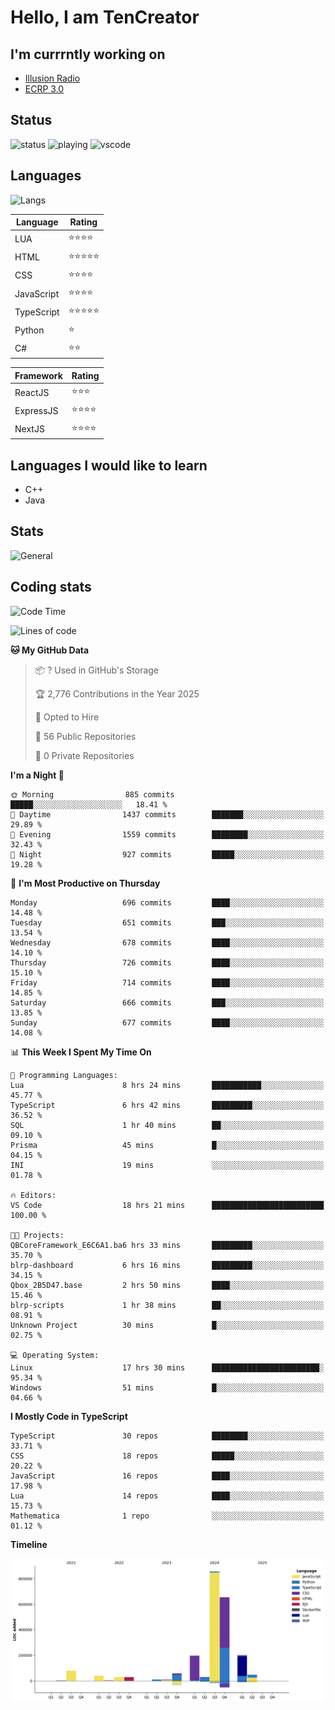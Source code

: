 # Hello, I am TenCreator

## I'm currrntly working on
- [Illusion Radio](https://illusionradio.co.uk/)
- [ECRP 3.0](http://github.com/Emerald-Coast-Roleplay/)

## Status
![status](https://api.statusbadges.me/badge/status/518334475038359555?simple=true&style=for-the-badge)
![playing](https://api.statusbadges.me/badge/playing/518334475038359555?style=for-the-badge)
![vscode](https://api.statusbadges.me/badge/vscode/518334475038359555?style=for-the-badge)

## Languages
![Langs](https://github-readme-stats.vercel.app/api/top-langs/?username=tencreator&layout=compact&theme=radical)


|Language|Rating|
|--------|------|
|LUA|⭐️⭐️⭐️⭐️|
|HTML|⭐️⭐️⭐️⭐️⭐️|
|CSS|⭐️⭐️⭐️⭐️|
|JavaScript|⭐️⭐️⭐️⭐️|
|TypeScript|⭐️⭐️⭐️⭐️⭐️|
|Python|⭐️|
|C#|⭐️⭐️ |

|Framework|Rating|
|--------|------|
|ReactJS|⭐️⭐️⭐|
|ExpressJS|⭐️⭐️⭐️⭐️|
|NextJS|⭐️⭐️⭐⭐️|

## Languages I would like to learn
- C++
- Java

## Stats
![General](https://github-readme-stats.vercel.app/api?username=tencreator&show_icons=true&theme=radical)

## Coding stats

<!--START_SECTION:waka-->
![Code Time](http://img.shields.io/badge/Code%20Time-566%20hrs%2027%20mins-blue)

![Lines of code](https://img.shields.io/badge/From%20Hello%20World%20I%27ve%20Written-2.2%20million%20lines%20of%20code-blue)

**🐱 My GitHub Data** 

> 📦 ? Used in GitHub's Storage 
 > 
> 🏆 2,776 Contributions in the Year 2025
 > 
> 💼 Opted to Hire
 > 
> 📜 56 Public Repositories 
 > 
> 🔑 0 Private Repositories 
 > 
**I'm a Night 🦉** 

```text
🌞 Morning                885 commits         █████░░░░░░░░░░░░░░░░░░░░   18.41 % 
🌆 Daytime                1437 commits        ███████░░░░░░░░░░░░░░░░░░   29.89 % 
🌃 Evening                1559 commits        ████████░░░░░░░░░░░░░░░░░   32.43 % 
🌙 Night                  927 commits         █████░░░░░░░░░░░░░░░░░░░░   19.28 % 
```
📅 **I'm Most Productive on Thursday** 

```text
Monday                   696 commits         ████░░░░░░░░░░░░░░░░░░░░░   14.48 % 
Tuesday                  651 commits         ███░░░░░░░░░░░░░░░░░░░░░░   13.54 % 
Wednesday                678 commits         ████░░░░░░░░░░░░░░░░░░░░░   14.10 % 
Thursday                 726 commits         ████░░░░░░░░░░░░░░░░░░░░░   15.10 % 
Friday                   714 commits         ████░░░░░░░░░░░░░░░░░░░░░   14.85 % 
Saturday                 666 commits         ███░░░░░░░░░░░░░░░░░░░░░░   13.85 % 
Sunday                   677 commits         ████░░░░░░░░░░░░░░░░░░░░░   14.08 % 
```


📊 **This Week I Spent My Time On** 

```text
💬 Programming Languages: 
Lua                      8 hrs 24 mins       ███████████░░░░░░░░░░░░░░   45.77 % 
TypeScript               6 hrs 42 mins       █████████░░░░░░░░░░░░░░░░   36.52 % 
SQL                      1 hr 40 mins        ██░░░░░░░░░░░░░░░░░░░░░░░   09.10 % 
Prisma                   45 mins             █░░░░░░░░░░░░░░░░░░░░░░░░   04.15 % 
INI                      19 mins             ░░░░░░░░░░░░░░░░░░░░░░░░░   01.78 % 

🔥 Editors: 
VS Code                  18 hrs 21 mins      █████████████████████████   100.00 % 

🐱‍💻 Projects: 
QBCoreFramework_E6C6A1.ba6 hrs 33 mins       █████████░░░░░░░░░░░░░░░░   35.70 % 
blrp-dashboard           6 hrs 16 mins       █████████░░░░░░░░░░░░░░░░   34.15 % 
Qbox_2B5D47.base         2 hrs 50 mins       ████░░░░░░░░░░░░░░░░░░░░░   15.46 % 
blrp-scripts             1 hr 38 mins        ██░░░░░░░░░░░░░░░░░░░░░░░   08.91 % 
Unknown Project          30 mins             █░░░░░░░░░░░░░░░░░░░░░░░░   02.75 % 

💻 Operating System: 
Linux                    17 hrs 30 mins      ████████████████████████░   95.34 % 
Windows                  51 mins             █░░░░░░░░░░░░░░░░░░░░░░░░   04.66 % 
```

**I Mostly Code in TypeScript** 

```text
TypeScript               30 repos            ████████░░░░░░░░░░░░░░░░░   33.71 % 
CSS                      18 repos            █████░░░░░░░░░░░░░░░░░░░░   20.22 % 
JavaScript               16 repos            ████░░░░░░░░░░░░░░░░░░░░░   17.98 % 
Lua                      14 repos            ████░░░░░░░░░░░░░░░░░░░░░   15.73 % 
Mathematica              1 repo              ░░░░░░░░░░░░░░░░░░░░░░░░░   01.12 % 
```



**Timeline**

![Lines of Code chart](https://raw.githubusercontent.com/tencreator/tencreator/main/assets/bar_graph.png)


<!--END_SECTION:waka-->
